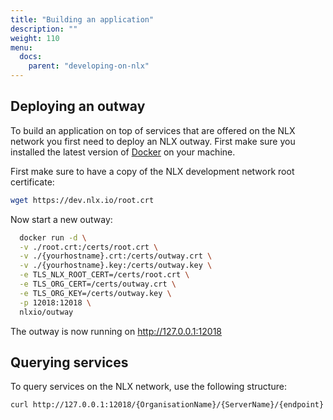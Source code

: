 ```yaml
---
title: "Building an application"
description: ""
weight: 110
menu:
  docs:
    parent: "developing-on-nlx"
---
```


## Deploying an outway
To build an application on top of services that are offered on the NLX network you first need to deploy an NLX outway. First make sure you installed the latest version of [Docker](https://docker.com) on your machine. 

First make sure to have a copy of the NLX development network root certificate:

```bash
wget https://dev.nlx.io/root.crt
```

Now start a new outway:

```bash
  docker run -d \
  -v ./root.crt:/certs/root.crt \
  -v ./{yourhostname}.crt:/certs/outway.crt \
  -v ./{yourhostname}.key:/certs/outway.key \
  -e TLS_NLX_ROOT_CERT=/certs/root.crt \
  -e TLS_ORG_CERT=/certs/outway.crt \
  -e TLS_ORG_KEY=/certs/outway.key \
  -p 12018:12018 \
  nlxio/outway
```

The outway is now running on http://127.0.0.1:12018

## Querying services
To query services on the NLX network, use the following structure:

    curl http://127.0.0.1:12018/{OrganisationName}/{ServerName}/{endpoint}

